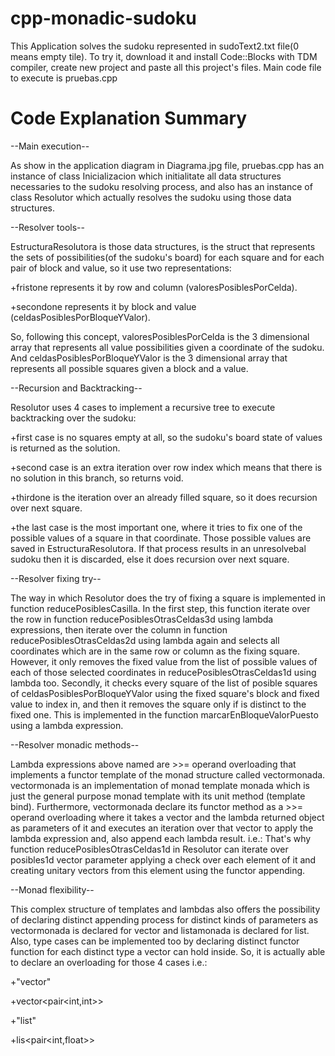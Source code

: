 # cpp-monadic-sudoku

This Application solves the sudoku represented in sudoText2.txt file(0 means empty tile). To try it, download it and install Code::Blocks with TDM compiler, create new project and paste all this project's files. Main code file to execute is pruebas.cpp




# Code Explanation Summary



--Main execution--


As show in the application diagram in Diagrama.jpg file, pruebas.cpp has an instance of class Inicializacion which initialitate all data structures necessaries to the sudoku resolving process, and also has an instance of class Resolutor which actually resolves the sudoku using those data structures.


--Resolver tools--


EstructuraResolutora is those data structures, is the struct that represents the sets of possibilities(of the sudoku's board) for each square and for each pair of block and value, so it use two representations: 

+fristone represents it by row and column (valoresPosiblesPorCelda).

+secondone represents it by block and value (celdasPosiblesPorBloqueYValor). 

So, following this concept, valoresPosiblesPorCelda is the 3 dimensional array that represents all value possibilities given a coordinate of the sudoku. And celdasPosiblesPorBloqueYValor is the 3 dimensional array that represents all possible squares given a block and a value.


--Recursion and Backtracking--


Resolutor uses 4 cases to implement a recursive tree to execute backtracking over the sudoku:

+first case is no squares empty at all, so the sudoku's board state of values is returned as the solution.

+second case is an extra iteration over row index which means that there is no solution in this branch, so returns void.

+thirdone is the iteration over an already filled square, so it does recursion over next square.

+the last case is the most important one, where it tries to fix one of the possible values of a square in that coordinate. Those possible values are saved in EstructuraResolutora. If that process results in an unresolvebal sudoku then it is discarded, else it does recursion over next square.


--Resolver fixing try--


The way in which Resolutor does the try of fixing a square is implemented in function reducePosiblesCasilla. 
In the first step, this function iterate over the row in function reducePosiblesOtrasCeldas3d using lambda expressions, then iterate over the column in function reducePosiblesOtrasCeldas2d using lambda again and selects all coordinates which are in the same row or column as the fixing square. However, it only removes the fixed value from the list of possible values of each of those selected coordinates in reducePosiblesOtrasCeldas1d using lambda too.
Secondly, it checks every square of the list of posible squares of celdasPosiblesPorBloqueYValor using the fixed square's block and fixed value to index in, and then it removes the square only if is distinct to the fixed one. This is implemented in the function marcarEnBloqueValorPuesto using a lambda expression.


--Resolver monadic methods--


Lambda expressions above named are >>= operand overloading that implements a functor template of the monad structure called vectormonada.
vectormonada is an implementation of monad template monada which is just the general purpose monad template with its unit method (template bind).
Furthermore, vectormonada declare its functor method as a >>= operand overloading where it takes a vector and the lambda returned object as parameters of it and executes an iteration over that vector to apply the lambda expression and, also append each lambda result.
i.e.: That's why function reducePosiblesOtrasCeldas1d in Resolutor can iterate over posibles1d vector parameter applying a check over each element of it and creating unitary vectors from this element using the functor appending.


--Monad flexibility--


This complex structure of templates and lambdas also offers the possibility of declaring distinct appending process for distinct kinds of parameters as vectormonada is declared for vector and listamonada is declared for list.
Also, type cases can be implemented too by declaring distinct functor function for each distinct type a vector can hold inside.
So, it is actually able to declare an overloading for those 4 cases i.e.:

+"vector<int>"

+vector<pair<int,int>>

+"list<char>"

+lis<pair<int,float>>

